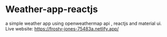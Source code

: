 # Weather-app-reactjs
a simple weather app using openweathermap api , reactjs and material ui. <br />
Live website: https://frosty-jones-75483a.netlify.app/
